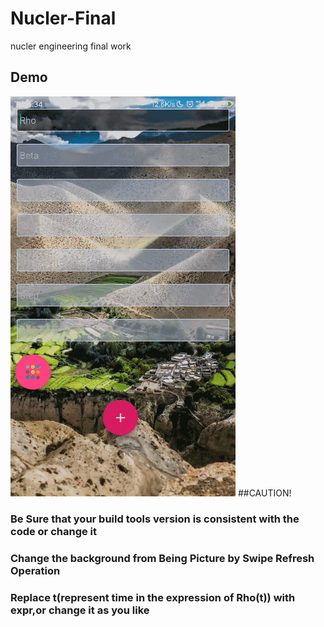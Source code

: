 # Nucler-Final
nucler engineering final work
## Demo
![image](https://github.com/AlbertWulf/Nucler-Final/blob/Version2.2/gifdemo/2019_05_20_17_36_13.gif)
##CAUTION!
### Be Sure that your build tools version is consistent with the code or change it
### Change the background from Being Picture by Swipe Refresh Operation
### Replace t(represent time in the expression of Rho(t)) with expr,or change it as you like

